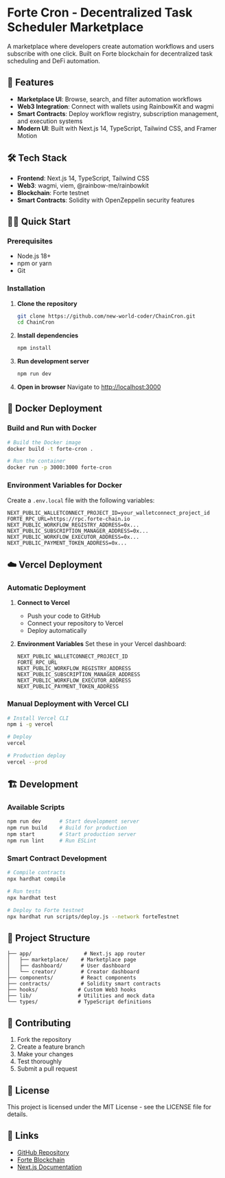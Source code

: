 # Forte Cron - Decentralized Task Scheduler Marketplace

A marketplace where developers create automation workflows and users subscribe with one click. Built on Forte blockchain for decentralized task scheduling and DeFi automation.

## 🚀 Features

- **Marketplace UI**: Browse, search, and filter automation workflows
- **Web3 Integration**: Connect with wallets using RainbowKit and wagmi
- **Smart Contracts**: Deploy workflow registry, subscription management, and execution systems
- **Modern UI**: Built with Next.js 14, TypeScript, Tailwind CSS, and Framer Motion

## 🛠 Tech Stack

- **Frontend**: Next.js 14, TypeScript, Tailwind CSS
- **Web3**: wagmi, viem, @rainbow-me/rainbowkit
- **Blockchain**: Forte testnet
- **Smart Contracts**: Solidity with OpenZeppelin security features

## 🏃‍♂️ Quick Start

### Prerequisites

- Node.js 18+
- npm or yarn
- Git

### Installation

1. **Clone the repository**
   ```bash
   git clone https://github.com/new-world-coder/ChainCron.git
   cd ChainCron
   ```

2. **Install dependencies**
   ```bash
   npm install
   ```

3. **Run development server**
   ```bash
   npm run dev
   ```

4. **Open in browser**
   Navigate to [http://localhost:3000](http://localhost:3000)

## 🐳 Docker Deployment

### Build and Run with Docker

```bash
# Build the Docker image
docker build -t forte-cron .

# Run the container
docker run -p 3000:3000 forte-cron
```

### Environment Variables for Docker

Create a `.env.local` file with the following variables:

```env
NEXT_PUBLIC_WALLETCONNECT_PROJECT_ID=your_walletconnect_project_id
FORTE_RPC_URL=https://rpc.forte-chain.io
NEXT_PUBLIC_WORKFLOW_REGISTRY_ADDRESS=0x...
NEXT_PUBLIC_SUBSCRIPTION_MANAGER_ADDRESS=0x...
NEXT_PUBLIC_WORKFLOW_EXECUTOR_ADDRESS=0x...
NEXT_PUBLIC_PAYMENT_TOKEN_ADDRESS=0x...
```

## ☁️ Vercel Deployment

### Automatic Deployment

1. **Connect to Vercel**
   - Push your code to GitHub
   - Connect your repository to Vercel
   - Deploy automatically

2. **Environment Variables**
   Set these in your Vercel dashboard:
   ```
   NEXT_PUBLIC_WALLETCONNECT_PROJECT_ID
   FORTE_RPC_URL
   NEXT_PUBLIC_WORKFLOW_REGISTRY_ADDRESS
   NEXT_PUBLIC_SUBSCRIPTION_MANAGER_ADDRESS
   NEXT_PUBLIC_WORKFLOW_EXECUTOR_ADDRESS
   NEXT_PUBLIC_PAYMENT_TOKEN_ADDRESS
   ```

### Manual Deployment with Vercel CLI

```bash
# Install Vercel CLI
npm i -g vercel

# Deploy
vercel

# Production deploy
vercel --prod
```

## 🏗 Development

### Available Scripts

```bash
npm run dev      # Start development server
npm run build    # Build for production
npm start        # Start production server
npm run lint     # Run ESLint
```

### Smart Contract Development

```bash
# Compile contracts
npx hardhat compile

# Run tests
npx hardhat test

# Deploy to Forte testnet
npx hardhat run scripts/deploy.js --network forteTestnet
```

## 📁 Project Structure

```
├── app/                 # Next.js app router
│   ├── marketplace/    # Marketplace page
│   ├── dashboard/      # User dashboard
│   └── creator/        # Creator dashboard
├── components/         # React components
├── contracts/          # Solidity smart contracts
├── hooks/             # Custom Web3 hooks
├── lib/               # Utilities and mock data
└── types/             # TypeScript definitions
```

## 🤝 Contributing

1. Fork the repository
2. Create a feature branch
3. Make your changes
4. Test thoroughly
5. Submit a pull request

## 📄 License

This project is licensed under the MIT License - see the LICENSE file for details.

## 🔗 Links

- [GitHub Repository](https://github.com/new-world-coder/ChainCron)
- [Forte Blockchain](https://forte-chain.io)
- [Next.js Documentation](https://nextjs.org/docs)

